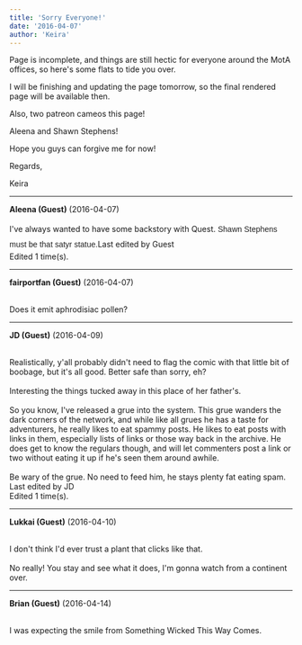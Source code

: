 ```yaml
---
title: 'Sorry Everyone!'
date: '2016-04-07'
author: 'Keira'
---
```


<p>Page is incomplete, and things are still hectic for everyone around the MotA offices, so here's some flats to tide you over.</p><p>I will be finishing and updating the page tomorrow, so the final rendered page will be available then.</p><p>Also, two patreon cameos this page!</p><p>Aleena and Shawn Stephens!</p><p>Hope you guys can forgive me for now!</p><p>Regards,</p><p>Keira</p>

---
**Aleena (Guest)** (2016-04-07)

I've always wanted to have some backstory with Quest.&nbsp;<span style="color: #212121; font-family: 'Slab Serif', sans-serif; line-height: 26.25px; background-color: #FFFFFF;">Shawn Stephens must be that satyr statue.</span>Last edited by Guest<br>Edited 1 time(s).

---
**fairportfan (Guest)** (2016-04-07)

<br> Does it emit aphrodisiac pollen?

---
**JD (Guest)** (2016-04-09)

<br> Realistically, y'all probably didn't need to flag the comic with that little bit of boobage, but it's all good. Better safe than sorry, eh?<br><br>Interesting the things tucked away in this place of her father's.<br><br>So you know, I've released a grue into the system. This grue wanders the  dark corners of the network, and while like all grues he has a taste  for adventurers, he really likes to eat spammy posts. He likes to eat  posts with links in them, especially lists of links or those way back in  the archive. He does get to know the regulars though, and will let  commenters post a link or two without eating it up if he's seen them  around awhile.<br><br>Be wary of the grue. No need to feed him, he stays plenty fat eating spam.<br>Last edited by JD<br>Edited 1 time(s).

---
**Lukkai (Guest)** (2016-04-10)

<br> I don't think I'd ever trust a plant that clicks like that.<br><br>No really! You stay and see what it does, I'm gonna watch from a continent over.<br>

---
**Brian (Guest)** (2016-04-14)

<br> I was expecting the smile from Something Wicked This Way Comes.<br>

